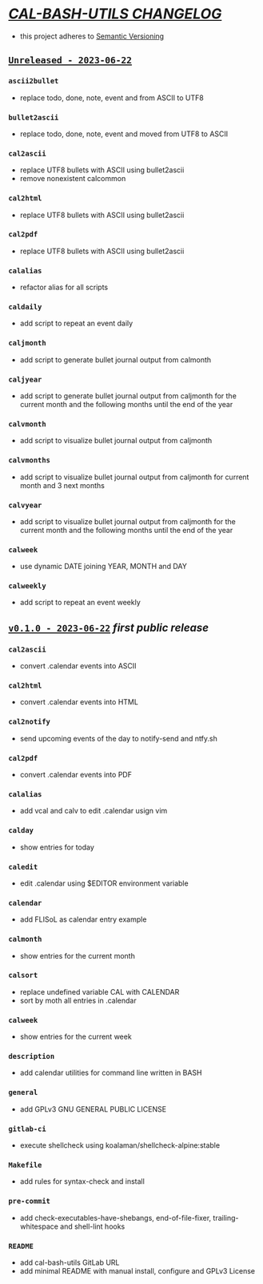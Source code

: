 # [_CAL-BASH-UTILS CHANGELOG_](https://gitlab.com/osiux/cal-bash-utils)

 - this project adheres to [Semantic Versioning](https://semver.org/spec/v2.0.0.html)

## [`Unreleased - 2023-06-22`](git@gitlab.com:osiux/cal-bash-utils/-/compare/v0.1.0...develop)

### `ascii2bullet`

- replace todo, done, note, event and from ASCII to UTF8

### `bullet2ascii`

- replace todo, done, note, event and moved from UTF8 to ASCII

### `cal2ascii`

- replace UTF8 bullets with ASCII using bullet2ascii
- remove nonexistent calcommon

### `cal2html`

- replace UTF8 bullets with ASCII using bullet2ascii

### `cal2pdf`

- replace UTF8 bullets with ASCII using bullet2ascii

### `calalias`

- refactor alias for all scripts

### `caldaily`

- add script to repeat an event daily

### `caljmonth`

- add script to generate bullet journal output from calmonth

### `caljyear`

- add script to generate bullet journal output from caljmonth for the current month and the following months until the end of the year

### `calvmonth`

- add script to visualize bullet journal output from caljmonth

### `calvmonths`

- add script to visualize bullet journal output from caljmonth for current month and 3 next months

### `calvyear`

- add script to visualize bullet journal output from caljmonth for the current month and the following months until the end of the year

### `calweek`

- use dynamic DATE joining YEAR, MONTH and DAY

### `calweekly`

- add script to repeat an event weekly

## [`v0.1.0 - 2023-06-22`](git@gitlab.com:osiux/cal-bash-utils/-/compare/1ea5f57...v0.1.0) _first public release_

### `cal2ascii`

- convert .calendar events into ASCII

### `cal2html`

- convert .calendar events into HTML

### `cal2notify`

- send upcoming events of the day to notify-send and ntfy.sh

### `cal2pdf`

- convert .calendar events into PDF

### `calalias`

- add vcal and calv to edit .calendar usign vim

### `calday`

- show entries for today

### `caledit`

- edit .calendar using $EDITOR environment variable

### `calendar`

- add FLISoL as calendar entry example

### `calmonth`

- show entries for the current month

### `calsort`

- replace undefined variable CAL with CALENDAR
- sort by moth all entries in .calendar

### `calweek`

- show entries for the current week

### `description`

- add calendar utilities for command line written in BASH

### `general`

- add GPLv3 GNU GENERAL PUBLIC LICENSE

### `gitlab-ci`

- execute shellcheck using koalaman/shellcheck-alpine:stable

### `Makefile`

- add rules for syntax-check and install

### `pre-commit`

- add check-executables-have-shebangs, end-of-file-fixer, trailing-whitespace and shell-lint hooks

### `README`

- add cal-bash-utils GitLab URL
- add minimal README with manual install, configure and GPLv3 License
